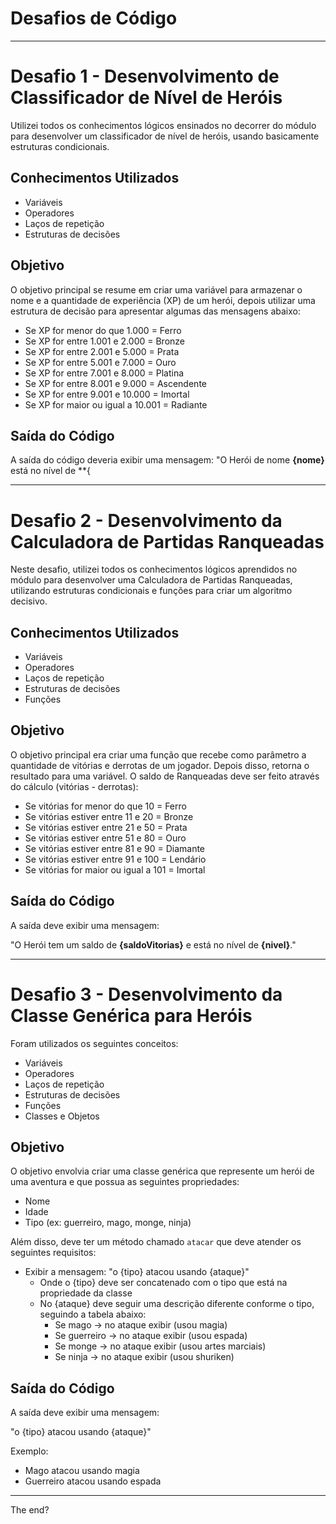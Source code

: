 # Desafios de Código

--------------------------------------------------------------------------------------------------------------------------

# Desafio 1 - Desenvolvimento de Classificador de Nível de Heróis

Utilizei todos os conhecimentos lógicos ensinados no decorrer do módulo para desenvolver um classificador de nível de heróis, usando basicamente estruturas condicionais.

## Conhecimentos Utilizados

- Variáveis
- Operadores
- Laços de repetição
- Estruturas de decisões

## Objetivo

O objetivo principal se resume em criar uma variável para armazenar o nome e a quantidade de experiência (XP) de um herói, depois utilizar uma estrutura de decisão para apresentar algumas das mensagens abaixo:

- Se XP for menor do que 1.000 = Ferro
- Se XP for entre 1.001 e 2.000 = Bronze
- Se XP for entre 2.001 e 5.000 = Prata
- Se XP for entre 5.001 e 7.000 = Ouro
- Se XP for entre 7.001 e 8.000 = Platina
- Se XP for entre 8.001 e 9.000 = Ascendente
- Se XP for entre 9.001 e 10.000 = Imortal
- Se XP for maior ou igual a 10.001 = Radiante

## Saída do Código

A saída do código deveria exibir uma mensagem: "O Herói de nome **{nome}** está no nível de **{

--------------------------------------------------------------------------------------------------------------------------

# Desafio 2 - Desenvolvimento da Calculadora de Partidas Ranqueadas

Neste desafio, utilizei todos os conhecimentos lógicos aprendidos no módulo para desenvolver uma Calculadora de Partidas Ranqueadas, utilizando estruturas condicionais e funções para criar um algoritmo decisivo.

## Conhecimentos Utilizados

- Variáveis
- Operadores
- Laços de repetição
- Estruturas de decisões
- Funções

## Objetivo

O objetivo principal era criar uma função que recebe como parâmetro a quantidade de vitórias e derrotas de um jogador. Depois disso, retorna o resultado para uma variável. O saldo de Ranqueadas deve ser feito através do cálculo (vitórias - derrotas):

- Se vitórias for menor do que 10 = Ferro
- Se vitórias estiver entre 11 e 20 = Bronze
- Se vitórias estiver entre 21 e 50 = Prata
- Se vitórias estiver entre 51 e 80 = Ouro
- Se vitórias estiver entre 81 e 90 = Diamante
- Se vitórias estiver entre 91 e 100 = Lendário
- Se vitórias for maior ou igual a 101 = Imortal

## Saída do Código

A saída deve exibir uma mensagem:

"O Herói tem um saldo de **{saldoVitorias}** e está no nível de **{nivel}**."

--------------------------------------------------------------------------------------------------------------------------

# Desafio 3 - Desenvolvimento da Classe Genérica para Heróis

Foram utilizados os seguintes conceitos:

- Variáveis
- Operadores
- Laços de repetição
- Estruturas de decisões
- Funções
- Classes e Objetos

## Objetivo

O objetivo envolvia criar uma classe genérica que represente um herói de uma aventura e que possua as seguintes propriedades:

- Nome
- Idade
- Tipo (ex: guerreiro, mago, monge, ninja)

Além disso, deve ter um método chamado `atacar` que deve atender os seguintes requisitos:

- Exibir a mensagem: "o {tipo} atacou usando {ataque}"
  - Onde o {tipo} deve ser concatenado com o tipo que está na propriedade da classe
  - No {ataque} deve seguir uma descrição diferente conforme o tipo, seguindo a tabela abaixo:
    - Se mago -> no ataque exibir (usou magia)
    - Se guerreiro -> no ataque exibir (usou espada)
    - Se monge -> no ataque exibir (usou artes marciais)
    - Se ninja -> no ataque exibir (usou shuriken)

## Saída do Código

A saída deve exibir uma mensagem:

"o {tipo} atacou usando {ataque}"

Exemplo:

- Mago atacou usando magia
- Guerreiro atacou usando espada

--------------------------------------------------------------------------------------------------------------------------

The end?